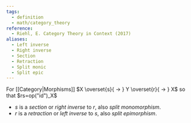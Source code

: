 ```yaml
---
tags:
  - definition
  - math/category_theory
reference:
  - Riehl, E. Category Theory in Context (2017)
aliases:
  - Left inverse
  - Right inverse
  - Section
  - Retraction
  - Split monic
  - Split epic
---
```

For [[Category|Morphisms]] $X \overset{s}{ -> } Y \overset{r}{ -> } X$ so that $rs=op("id")_X$
- $s$ is a _section_ or _right inverse_ to $r$, also _split monomorphism_.
- $r$ is a _retraction_ or _left inverse_ to $s$, also _split epimorphism_.
